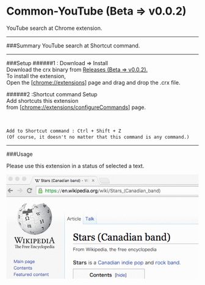 # Common-YouTube (Beta => v0.0.2)
YouTube search at Chrome extension.



------
###Summary
YouTube search at Shortcut command.

------

###Setup
######1 : Download => Install<br>
Download the crx binary from [Releases (Beta => v0.0.2).](https://github.com/shinshin86/Common-YouTube/releases/tag/v0.0.2) <br>
To install the extension,<br>
Open the [[chrome://extensions](chrome://extensions)] page and drag and drop the .crx file.

######2 :Shortcut command Setup<br>
Add shortcuts this extension<br>
from [[chrome://extensions/configureCommands](chrome://extensions/configureCommands)] page.

<br>

	Add to Shortcut command : Ctrl + Shift + Z
	(Of course, it doesn't no matter that this command is any command.)
	
------
###Usage

Please use this extension in a status of selected a text.


![usage_Common-YouTube.gif](./sample_image/usage_Common-YouTube.gif)
